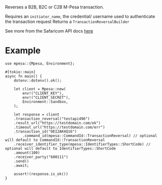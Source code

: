 Reverses a B2B, B2C or C2B M-Pesa transaction.

Requires an `initiator_name`, the credential/ username used to authenticate the transaction request
Returns a `TransactionReversalBuilder`

See more from the Safaricom API docs [here](https://developer.safaricom.co.ke/Documentation)

# Example
```rust,no_run
use mpesa::{Mpesa, Environment};

#[tokio::main]
async fn main() {
	dotenv::dotenv().ok();

	let client = Mpesa::new(
		env!("CLIENT_KEY"),
		env!("CLIENT_SECRET"),
		Environment::Sandbox,
	);

	let response = client
    .transaction_reversal("testapi496")
    .result_url("https://testdomain.com/ok")
    .timeout_url("https://testdomain.com/err")
    .transaction_id("OEI2AK4Q16")
		.command_id(mpesa::CommandId::TransactionReversal) // optional will default to CommandId::TransactionReversal
    .receiver_identifier_type(mpesa::IdentifierTypes::ShortCode) // optional will default to IdentifierTypes::ShortCode
    .amount(100)
    .receiver_party("600111")
    .send()
    .await;

	assert!(response.is_ok())
}
```